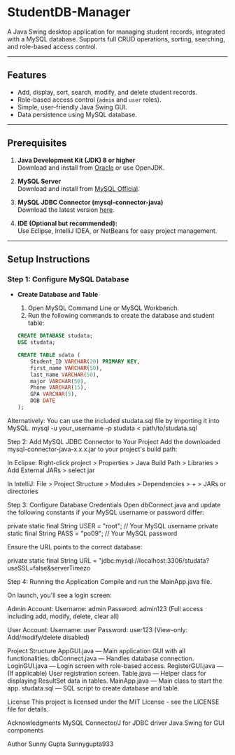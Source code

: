# StudentDB-Manager

A Java Swing desktop application for managing student records, integrated with a MySQL database. Supports full CRUD operations, sorting, searching, and role-based access control.

---

## Features

- Add, display, sort, search, modify, and delete student records.
- Role-based access control (`admin` and `user` roles).
- Simple, user-friendly Java Swing GUI.
- Data persistence using MySQL database.
  
---

## Prerequisites

1. **Java Development Kit (JDK) 8 or higher**  
   Download and install from [Oracle](https://www.oracle.com/java/technologies/javase-jdk11-downloads.html) or use OpenJDK.

2. **MySQL Server**  
   Download and install from [MySQL Official](https://dev.mysql.com/downloads/mysql/).

3. **MySQL JDBC Connector (mysql-connector-java)**  
   Download the latest version [here](https://dev.mysql.com/downloads/connector/j/).

4. **IDE (Optional but recommended):**  
   Use Eclipse, IntelliJ IDEA, or NetBeans for easy project management.

---

## Setup Instructions

### Step 1: Configure MySQL Database

- **Create Database and Table**

  1. Open MySQL Command Line or MySQL Workbench.
  2. Run the following commands to create the database and student table:

  ```sql
  CREATE DATABASE studata;
  USE studata;

  CREATE TABLE sdata (
      Student_ID VARCHAR(20) PRIMARY KEY,
      first_name VARCHAR(50),
      last_name VARCHAR(50),
      major VARCHAR(50),
      Phone VARCHAR(15),
      GPA VARCHAR(5),
      DOB DATE
  );
Alternatively:
You can use the included studata.sql file by importing it into MySQL.
mysql -u your_username -p studata < path/to/studata.sql




Step 2: Add MySQL JDBC Connector to Your Project
Add the downloaded mysql-connector-java-x.x.x.jar to your project's build path:

In Eclipse: Right-click project > Properties > Java Build Path > Libraries > Add External JARs > select jar

In IntelliJ: File > Project Structure > Modules > Dependencies > + > JARs or directories




Step 3: Configure Database Credentials
Open dbConnect.java and update the following constants if your MySQL username or password differ:

private static final String USER = "root";     // Your MySQL username
private static final String PASS = "po09";     // Your MySQL password



Ensure the URL points to the correct database:

private static final String URL = "jdbc:mysql://localhost:3306/studata?useSSL=false&serverTimezo





Step 4: Running the Application
Compile and run the MainApp.java file.

On launch, you'll see a login screen:

Admin Account:
Username: admin
Password: admin123
(Full access including add, modify, delete, clear all)

User Account:
Username: user
Password: user123
(View-only: Add/modify/delete disabled)






Project Structure
AppGUI.java — Main application GUI with all functionalities.
dbConnect.java — Handles database connection.
LoginGUI.java — Login screen with role-based access.
RegisterGUI.java — (If applicable) User registration screen.
Table.java — Helper class for displaying ResultSet data in tables.
MainApp.java — Main class to start the app.
studata.sql — SQL script to create database and table.





License
This project is licensed under the MIT License - see the LICENSE file for details.




Acknowledgments
MySQL Connector/J for JDBC driver
Java Swing for GUI components



Author
Sunny Gupta
Sunnygupta933





